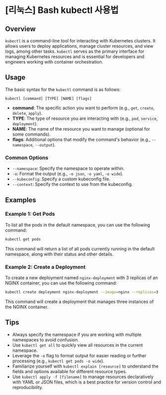 # [리눅스] Bash kubectl 사용법

## Overview
`kubectl` is a command-line tool for interacting with Kubernetes clusters. It allows users to deploy applications, manage cluster resources, and view logs, among other tasks. `kubectl` serves as the primary interface for managing Kubernetes resources and is essential for developers and engineers working with container orchestration.

## Usage
The basic syntax for the `kubectl` command is as follows:

```
kubectl [command] [TYPE] [NAME] [flags]
```

- **command**: The specific action you want to perform (e.g., `get`, `create`, `delete`, `apply`).
- **TYPE**: The type of resource you are interacting with (e.g., `pod`, `service`, `deployment`).
- **NAME**: The name of the resource you want to manage (optional for some commands).
- **flags**: Additional options that modify the command's behavior (e.g., `--namespace`, `--output`).

### Common Options
- `--namespace`: Specify the namespace to operate within.
- `-o`: Format the output (e.g., `-o json`, `-o yaml`, `-o wide`).
- `--kubeconfig`: Specify a custom kubeconfig file.
- `--context`: Specify the context to use from the kubeconfig.

## Examples

### Example 1: Get Pods
To list all the pods in the default namespace, you can use the following command:

```bash
kubectl get pods
```

This command will return a list of all pods currently running in the default namespace, along with their status and other details.

### Example 2: Create a Deployment
To create a new deployment named `nginx-deployment` with 3 replicas of an NGINX container, you can use the following command:

```bash
kubectl create deployment nginx-deployment --image=nginx --replicas=3
```

This command will create a deployment that manages three instances of the NGINX container.

## Tips
- Always specify the namespace if you are working with multiple namespaces to avoid confusion.
- Use `kubectl get all` to quickly view all resources in the current namespace.
- Leverage the `-o` flag to format output for easier reading or further processing (e.g., `kubectl get pods -o wide`).
- Familiarize yourself with `kubectl explain [resource]` to understand the fields and options available for different resource types.
- Use `kubectl apply -f [filename]` to manage resources declaratively with YAML or JSON files, which is a best practice for version control and reproducibility.